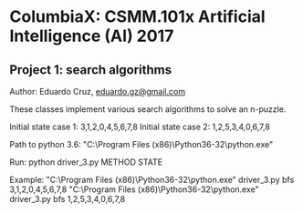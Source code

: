 # ColumbiaX: CSMM.101x Artificial Intelligence (AI) 2017
## Project 1: search algorithms
Author: Eduardo Cruz, eduardo.gz@gmail.com

These classes implement various search algorithms to solve an n-puzzle.

Initial state case 1: 3,1,2,0,4,5,6,7,8
Initial state case 2: 1,2,5,3,4,0,6,7,8

Path to python 3.6:
"C:\Program Files (x86)\Python36-32\python.exe"

Run:
python driver_3.py METHOD STATE

Example:
"C:\Program Files (x86)\Python36-32\python.exe" driver_3.py bfs 3,1,2,0,4,5,6,7,8
"C:\Program Files (x86)\Python36-32\python.exe" driver_3.py bfs 1,2,5,3,4,0,6,7,8